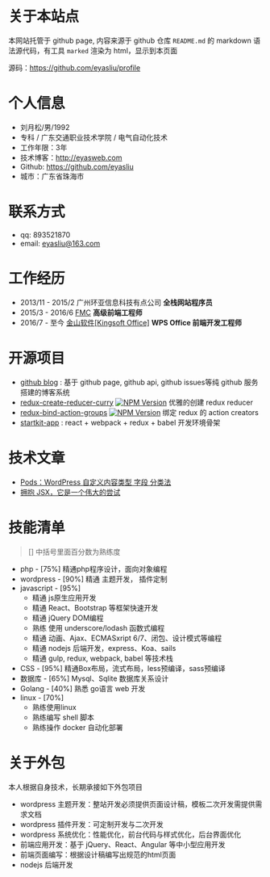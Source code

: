 # 关于本站点

本网站托管于 github page, 内容来源于 github 仓库 `README.md` 的 markdown 语法源代码，有工具 `marked` 渲染为 html，显示到本页面

源码：https://github.com/eyasliu/profile

# 个人信息

 - 刘月松/男/1992
 - 专科 / 广东交通职业技术学院 / 电气自动化技术 
 - 工作年限：3年
 - 技术博客：http://eyasweb.com
 - Github: https://github.com/eyasliu
 - 城市：广东省珠海市

# 联系方式

 - qq: 893521870
 - email: eyasliu@163.com

# 工作经历

 - 2013/11 - 2015/2 广州环亚信息科技有点公司 **全栈网站程序员**
 - 2015/3 - 2016/6 [FMC](http://www.fmces.com) **高级前端工程师**
 - 2016/7 - 至今 [金山软件[Kingsoft Office]](http://www.wps.cn/) **WPS Office 前端开发工程师**

# 开源项目

 - [github blog](https://github.com/eyasliu/eyasliu.github.io) : 基于 github page, github api, github issues等纯 github 服务搭建的博客系统
 - [redux-create-reducer-curry](https://github.com/eyasliu/redux-create-reducer-curry) [![NPM Version](https://img.shields.io/npm/v/redux-create-reducer-curry.svg?style=flat)](https://www.npmjs.org/package/redux-create-reducer) 优雅的创建 redux reducer
 - [redux-bind-action-groups](https://github.com/eyasliu/redux-bind-action-groups) [![NPM Version](https://img.shields.io/npm/v/redux-bind-action-groups.svg?style=flat)](https://www.npmjs.org/package/redux-bind-action-groups) 绑定 redux 的 action creators
 - [startkit-app](https://github.com/eyasliu/startkit-app) : react + webpack + redux + babel 开发环境骨架

# 技术文章

 - [Pods：WordPress 自定义内容类型 字段 分类法](http://ninghao.net/blog/1409)
 - [拥抱 JSX，它是一个伟大的尝试](https://segmentfault.com/a/1190000005732526)

# 技能清单

> [] 中括号里面百分数为熟练度

 - php - [75%] 精通php程序设计，面向对象编程
 - wordpress - [90%] 精通 主题开发， 插件定制
 - javascript - [95%] 
    * 精通 js原生应用开发
    * 精通 React、Bootstrap 等框架快速开发
    * 精通 jQuery DOM编程
    * 熟练 使用 underscore/lodash 函数式编程
    * 精通 动画、Ajax、ECMASxript 6/7、闭包、设计模式等编程
    * 精通 nodejs 后端开发，express、Koa、sails
    * 精通 gulp, redux, webpack, babel 等技术栈
 - CSS - [95%] 精通Box布局，流式布局，less预编译，sass预编译
 - 数据库 - [65%] Mysql、Sqlite 数据库关系设计
 - Golang - [40%] 熟悉 go语言 web 开发
 - linux - [70%] 
     + 熟练使用linux
     + 熟练编写 shell 脚本
     + 熟练操作 docker 自动化部署

# 关于外包

本人根据自身技术，长期承接如下外包项目

- wordpress 主题开发：整站开发必须提供页面设计稿，模板二次开发需提供需求文档
- wordpress 插件开发：可定制开发与二次开发
- wordpress 系统优化：性能优化，前台代码与样式优化，后台界面优化
- 前端应用开发：基于 jQuery、React、Angular 等中小型应用开发
- 前端页面编写：根据设计稿编写出规范的html页面
- nodejs 后端开发
